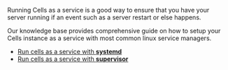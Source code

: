 Running Cells as a service is a good way to ensure that you have your server running if an event such as a server restart or else happens.

Our knowledge base provides comprehensive guide on how to setup your Cells instance as a service with most common linux service managers.

- [Run cells as a service with **systemd**](/en/docs/kb/deployment/running-cells-service-systemd)
- [Run cells as a service with **supervisor**](/en/docs/kb/deployment/running-cells-service-supervisor)